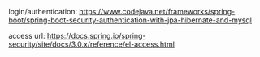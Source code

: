 login/authentication: https://www.codejava.net/frameworks/spring-boot/spring-boot-security-authentication-with-jpa-hibernate-and-mysql

access url: https://docs.spring.io/spring-security/site/docs/3.0.x/reference/el-access.html

